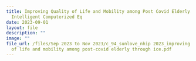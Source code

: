 ```yaml
---
title: Improving Quality of Life and Mobility among Post Covid Elderly through
  Intelligent Computerized Eq
date: 2023-09-01
layout: file
description: ""
image: ""
file_url: /files/Sep 2023 to Nov 2023/c_94_sunlove_nhip 2023_improving quality
  of life and mobility among post-covid elderly through ice.pdf
---
```

